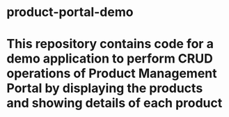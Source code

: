 # product-portal-demo

# This repository contains code for a demo application to perform CRUD operations of Product Management Portal by displaying the products and showing details of each product
